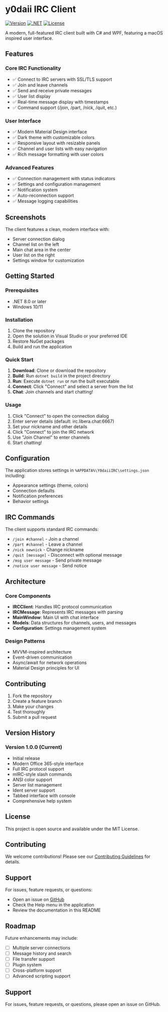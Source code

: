 # y0daii IRC Client

[![Version](https://img.shields.io/badge/version-1.0.0-blue.svg)](https://github.com/drakkcoil/y0daii)
[![.NET](https://img.shields.io/badge/.NET-8.0-blue.svg)](https://dotnet.microsoft.com/download/dotnet/8.0)
[![License](https://img.shields.io/badge/license-MIT-green.svg)](LICENSE)

A modern, full-featured IRC client built with C# and WPF, featuring a macOS inspired user interface.

## Features

### Core IRC Functionality
- ✅ Connect to IRC servers with SSL/TLS support
- ✅ Join and leave channels
- ✅ Send and receive private messages
- ✅ User list display
- ✅ Real-time message display with timestamps
- ✅ Command support (/join, /part, /nick, /quit, etc.)

### User Interface
- ✅ Modern Material Design interface
- ✅ Dark theme with customizable colors
- ✅ Responsive layout with resizable panels
- ✅ Channel and user lists with easy navigation
- ✅ Rich message formatting with user colors

### Advanced Features
- ✅ Connection management with status indicators
- ✅ Settings and configuration management
- ✅ Notification system
- ✅ Auto-reconnection support
- ✅ Message logging capabilities

## Screenshots

The client features a clean, modern interface with:
- Server connection dialog
- Channel list on the left
- Main chat area in the center
- User list on the right
- Settings window for customization

## Getting Started

### Prerequisites
- .NET 8.0 or later
- Windows 10/11

### Installation
1. Clone the repository
2. Open the solution in Visual Studio or your preferred IDE
3. Restore NuGet packages
4. Build and run the application

### Quick Start
1. **Download**: Clone or download the repository
2. **Build**: Run `dotnet build` in the project directory
3. **Run**: Execute `dotnet run` or run the built executable
4. **Connect**: Click "Connect" and select a server from the list
5. **Chat**: Join channels and start chatting!

### Usage
1. Click "Connect" to open the connection dialog
2. Enter server details (default: irc.libera.chat:6667)
3. Set your nickname and other details
4. Click "Connect" to join the IRC network
5. Use "Join Channel" to enter channels
6. Start chatting!

## Configuration

The application stores settings in `%APPDATA%\Y0daiiIRC\settings.json` including:
- Appearance settings (theme, colors)
- Connection defaults
- Notification preferences
- Behavior settings

## IRC Commands

The client supports standard IRC commands:
- `/join #channel` - Join a channel
- `/part #channel` - Leave a channel
- `/nick newnick` - Change nickname
- `/quit [message]` - Disconnect with optional message
- `/msg user message` - Send private message
- `/notice user message` - Send notice

## Architecture

### Core Components
- **IRCClient**: Handles IRC protocol communication
- **IRCMessage**: Represents IRC messages with parsing
- **MainWindow**: Main UI with chat interface
- **Models**: Data structures for channels, users, and messages
- **Configuration**: Settings management system

### Design Patterns
- MVVM-inspired architecture
- Event-driven communication
- Async/await for network operations
- Material Design principles for UI

## Contributing

1. Fork the repository
2. Create a feature branch
3. Make your changes
4. Test thoroughly
5. Submit a pull request

## Version History

### Version 1.0.0 (Current)
- Initial release
- Modern Office 365-style interface
- Full IRC protocol support
- mIRC-style slash commands
- ANSI color support
- Server list management
- Ident server support
- Tabbed interface with console
- Comprehensive help system

## License

This project is open source and available under the MIT License.

## Contributing

We welcome contributions! Please see our [Contributing Guidelines](CONTRIBUTING.md) for details.

## Support

For issues, feature requests, or questions:
- Open an issue on [GitHub](https://github.com/drakkcoil/y0daii/issues)
- Check the Help menu in the application
- Review the documentation in this README

## Roadmap

Future enhancements may include:
- [ ] Multiple server connections
- [ ] Message history and search
- [ ] File transfer support
- [ ] Plugin system
- [ ] Cross-platform support
- [ ] Advanced scripting support

## Support

For issues, feature requests, or questions, please open an issue on GitHub.
